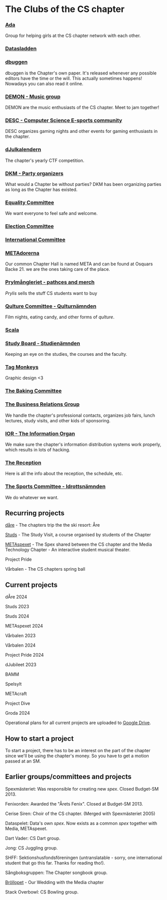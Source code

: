 # The Clubs of the CS chapter

### [Ada](/en/clubs/ada)

Group for helping girls at the CS chapter network with each other.

### [Datasladden](/en/clubs/datasladden)



### [dbuggen](http://dbu.gg)

dbuggen is the Chapter's own paper. It's released whenever any possible editors have the time or the will. This actually sometimes happens! Nowadays you can also read it online.

### [DEMON - Music group](/en/clubs/demon)

DEMON are the music enthusiasts of the CS chapter. Meet to jam together!

### [DESC - Computer Science E-sports community](/en/clubs/desc)

DESC organizes gaming nights and other events for gaming enthusiasts in the chapter.

### [dJulkalendern](/en/clubs/djulkalendern)

The chapter's yearly CTF competition. <img style="height: 1em" src="https://cdn.discordapp.com/emojis/1056826137994596413.webp?size=32&quality=lossless">

### [DKM - Party organizers](/en/clubs/dkm)

What would a Chapter be without parties? DKM has been organizing parties as long as the Chapter has existed.

### [Equality Committee](/en/clubs/jamlikhetsnamnden)

We want everyone to feel safe and welcome.

### [Election Committee](/en/clubs/valberedningen)



### [International Committee](/en/clubs/internationellanamnden)



### [METAdorerna](/en/clubs/metadorerna)

Our common Chapter Hall is named META and can be found at Osquars Backe 21. we are the ones taking care of the place.

### [Prylmångleriet - pathces and merch](/en/clubs/prylmangleriet)

_Prylis_ sells the stuff CS students want to buy

### [Qulture Committee - Qulturnämnden](/en/clubs/qulturnamnden)

Film nights, eating candy, and other forms of _qulture_.

### [Scala](/en/clubs/scala)



### [Study Board - Studienämnden](/en/clubs/studienamnden)

Keeping an eye on the studies, the courses and the faculty.

### [Tag Monkeys](/en/clubs/tag-monkeys)

Graphic design <3

### [The Baking Committee](/en/clubs/baknamnden)



### [The Business Relations Group](/en/clubs/naringslivsgruppen)

We handle the chapter's professional contacts, organizes job fairs, lunch lectures, study visits, and other kids of sponsoring.

### [IOR - The Information Organ](/en/clubs/informationsorganet)

We make sure the chapter's information distribution systems work properly, which results in lots of hacking.

### [The Reception](/en/clubs/mottagningen)

Here is all the info about the reception, the schedule, etc.

### [The Sports Committee - Idrottsnämnden](/en/clubs/idrottsnamnden)

We do whatever we want.

## Recurring projects

[dåre](https://dåre.se) - The chapters trip the the ski resort: Åre

[Studs](https://studieresan.se) - The Study Visit, a course organised by students of the Chapter

[METAspexet](https://metaspexet.se) - The Spex shared between the CS chapter and the Media Technology Chapter - An interactive student musical theater.

Project Pride

Vårbalen - The CS chapters spring ball

## Current projects

dÅre 2024

Studs 2023

Studs 2024

METAspexet 2024

Vårbalen 2023

Vårbalen 2024

Project Pride 2024

dJubileet 2023

BAMM

Spelsylt

METAcraft

Project Dive

Groda 2024

Operational plans for all current projects are uploaded to [Google Drive](https://dsekt.se/vp-projekt).

## How to start a project

To start a project, there has to be an interest on the part of the chapter since we'll be using the chapter's money.
So you have to get a motion passed at an SM.

## Earlier groups/committees and projects

Spexmästeriet: Was responsible for creating new _spex_. Closed Budget-SM 2013.

Fenixorden: Awarded the "Årets Fenix". Closed at Budget-SM 2013.

Cerise Siren: Choir of the CS chapter. (Merged with Spexmästeriet 2005)

Dataspelet: Data's own _spex_. Now exists as a common _spex_ together with Media, METAspexet.

Dart Vader: CS Dart group.

Jong: CS Juggling group.

SHFF: Sektionshusfondsföreningen (untranslatable - sorry, one international student that go this far. Thanks for reading tho!).

Sångboksgruppen: The Chapter songbook group.

[Bröllopet](https://www.facebook.com/brollopet2017) - Our Wedding with the Media chapter

Stack Overbowl: CS Bowling group.
